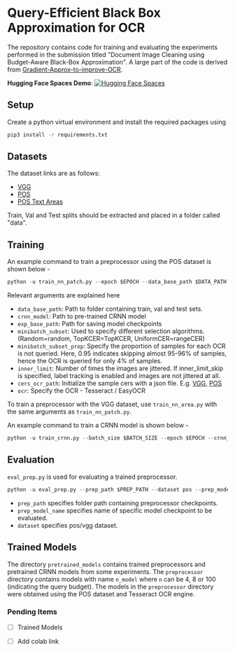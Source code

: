 # Query-Efficient Black Box Approximation for OCR

The repository contains code for training and evaluating the experiments performed in the submission titled "Document Image Cleaning using Budget-Aware Black-Box Approximation". A large part of the code is derived from [Gradient-Approx-to-improve-OCR](https://github.com/paarandika/Gradient-Approx-to-improve-OCR).

**Hugging Face Spaces Demo**:    [![Hugging Face Spaces](https://img.shields.io/badge/%F0%9F%A4%97%20Hugging%20Face-Spaces-blue)](https://huggingface.co/spaces/gtata/low-budget-document-cleaning)

## Setup
Create a python virtual environment and install the required packages using
```bash
pip3 install -r requirements.txt
```

## Datasets
The dataset links are as follows:

* [VGG](https://drive.google.com/file/d/1_g5rdNMbwR4MUZORBLw4PUSHWoRqtE2r/view?usp=sharing)
* [POS](https://drive.google.com/file/d/1h4NI8h1FTYuIswbeUz_ICd_VTNfTlEPZ/view)
* [POS Text Areas](https://drive.google.com/file/d/1TL9Kda5l8rSyAt7NB7QblETmk5wSwhLC/view?usp=share_link)

Train, Val and Test splits should be extracted and placed in a folder called "data". 

## Training
An example command to train a preprocessor using the POS dataset is shown below - 

```python
python -u train_nn_patch.py --epoch $EPOCH --data_base_path $DATA_PATH --crnn_model  $CRNN_MODEL_PATH --exp_base_path $EXP_BASE_PATH  --minibatch_subset TopKCER --minibatch_subset_prop 0.95  --inner_limit 1 --inner_limit_skip --cers_ocr_path $CER_JSON_PATH --ocr $OCR
```
Relevant arguments are explained here

* `data_base_path`: Path to folder containing train, val and test sets. 
* `crnn_model`: Path to pre-trained CRNN model
* `exp_base_path`: Path for saving model checkpoints
* `minibatch_subset`: Used to specify different selection algorithms. (Random=random, TopKCER=TopKCER, UniformCER=rangeCER)
* `minibatch_subset_prop`: Specify the proportion of samples for each OCR is not queried. Here, 0.95 indicates skipping almost 95-96% of samples, hence the OCR is queried for only 4% of samples. 
* `inner_limit`: Number of times the images are jittered. If inner_limit_skip is specified, label tracking is enabled and images are not jittered at all.
* `cers_ocr_path`: Initialize the sample cers with a json file. E.g. [VGG](vgg_dataset_cers.json), [POS](pos_dataset_cers.json)
* `ocr`: Specify the OCR - Tesseract / EasyOCR

To train a preprocessor with the VGG dataset, use `train_nn_area.py` with the same arguments as `train_nn_patch.py`. 


An example command to train a CRNN model is shown below - 

```python
python -u train_crnn.py --batch_size $BATCH_SIZE --epoch $EPOCH --crnn_model_path $CRNN_MODEL_PATH --dataset vgg --data_base_path $DATA_PATH --ocr EasyOCR
```

## Evaluation

`eval_prep.py` is used for evaluating a trained preprocessor. 
```python
python -u eval_prep.py --prep_path $PREP_PATH --dataset pos --prep_model_name $PREP_MODEL_NAME --data_base_path $DATA_PATH --ocr EasyOCR
```

* `prep_path` specifies folder path containing preprocessor checkpoints. 
* `prep_model_name` specifies name of specific model checkpoint to be evaluated. 
* `dataset` specifies pos/vgg dataset. 


## Trained Models
The directory `pretrained_models` contains trained preprocessors and pretrained CRNN models from some experiments. The `preprocessor` directory contains models with name `n_model` where `n` can be 4, 8 or 100 (indicating the query budget). The models in the `preprocessor` directory were obtained using the POS dataset and Tesseract OCR engine. 

### Pending Items

 - [ ] Trained Models
 - [ ] Add colab link 


